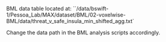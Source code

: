 BML data table located at: ``/data/bswift-1/Pessoa_Lab/MAX/dataset/BML/02-voxelwise-BML/data/threat_v_safe_insula_min_shifted_agg.txt`

Change the data path in the BML analysis scripts accordingly.